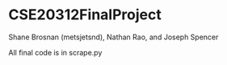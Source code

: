 # CSE20312FinalProject

Shane Brosnan (metsjetsnd), Nathan Rao, and Joseph Spencer

All final code is in scrape.py
